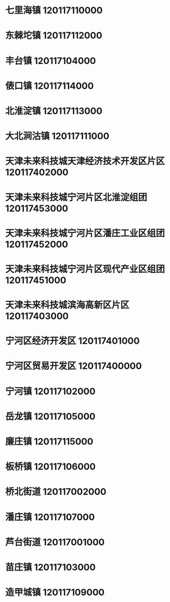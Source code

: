 # 七里海镇 120117110000
# 东棘坨镇 120117112000
# 丰台镇 120117104000
# 俵口镇 120117114000
# 北淮淀镇 120117113000
# 大北涧沽镇 120117111000
# 天津未来科技城天津经济技术开发区片区 120117402000
# 天津未来科技城宁河片区北淮淀组团 120117453000
# 天津未来科技城宁河片区潘庄工业区组团 120117452000
# 天津未来科技城宁河片区现代产业区组团 120117451000
# 天津未来科技城滨海高新区片区 120117403000
# 宁河区经济开发区 120117401000
# 宁河区贸易开发区 120117400000
# 宁河镇 120117102000
# 岳龙镇 120117105000
# 廉庄镇 120117115000
# 板桥镇 120117106000
# 桥北街道 120117002000
# 潘庄镇 120117107000
# 芦台街道 120117001000
# 苗庄镇 120117103000
# 造甲城镇 120117109000

